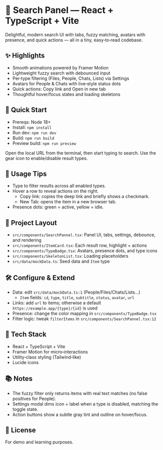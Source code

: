 # 🔎 Search Panel — React + TypeScript + Vite

Delightful, modern search UI with tabs, fuzzy matching, avatars with presence, and quick actions — all in a tiny, easy‑to‑read codebase.

## ✨ Highlights

- Smooth animations powered by Framer Motion
- Lightweight fuzzy search with debounced input
- Per‑type filtering (Files, People, Chats, Lists) via Settings
- Avatars for People & Chats with live‑style status dots
- Quick actions: Copy link and Open in new tab
- Thoughtful hover/focus states and loading skeletons

## 🚀 Quick Start

- Prereqs: Node 18+
- Install: `npm install`
- Run dev: `npm run dev`
- Build: `npm run build`
- Preview build: `npm run preview`

Open the local URL from the terminal, then start typing to search. Use the gear icon to enable/disable result types.

## 🧭 Usage Tips

- Type to filter results across all enabled types.
- Hover a row to reveal actions on the right.
  - Copy link: copies the deep link and briefly shows a checkmark.
  - New Tab: opens the item in a new browser tab.
- Presence dots: green = active, yellow = idle.

## 🧱 Project Layout

- `src/components/SearchPannel.tsx`: Panel UI, tabs, settings, debounce, and rendering
- `src/components/ItemCard.tsx`: Each result row, highlight + actions
- `src/components/TypeBadge.tsx`: Avatars, presence dots, and type icons
- `src/components/SkeletonList.tsx`: Loading placeholders
- `src/data/mockData.ts`: Seed data and `Item` type

## 🛠️ Configure & Extend

- Data: edit `src/data/mockData.ts:1` (People/Files/Chats/Lists…)
  - `Item` fields: `id`, `type`, `title`, `subtitle`, `status`, `avatar`, `url`
- Links: add `url` to items; otherwise a default `https://example.app/{type}/{id}` is used
- Presence: change the color mapping in `src/components/TypeBadge.tsx`
- Filter logic: tweak `filterItems` in `src/components/SearchPannel.tsx:12`

## 🧩 Tech Stack

- React + TypeScript + Vite
- Framer Motion for micro‑interactions
- Utility‑class styling (Tailwind‑like)
- Lucide icons

## 📚 Notes

- The fuzzy filter only returns items with real text matches (no false positives for People).
- Settings modal dims icon + label when a type is disabled, matching the toggle state.
- Action buttons show a subtle gray tint and outline on hover/focus.

## 📄 License

For demo and learning purposes.
